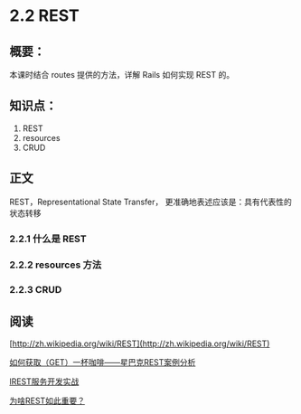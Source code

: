 # 2.2 REST

## 概要：

本课时结合 routes 提供的方法，详解 Rails 如何实现 REST 的。

## 知识点：

1. REST
2. resources
3. CRUD

## 正文

REST，Representational State Transfer， 更准确地表述应该是：具有代表性的状态转移


### 2.2.1 什么是 REST

### 2.2.2 resources 方法

### 2.2.3 CRUD


## 阅读

[http://zh.wikipedia.org/wiki/REST](http://zh.wikipedia.org/wiki/REST)

[如何获取（GET）一杯咖啡——星巴克REST案例分析](http://www.infoq.com/cn/articles/webber-rest-workflow)

[lREST服务开发实战](http://kb.cnblogs.com/page/91827/)

[为啥REST如此重要？](http://www.csdn.net/article/2013-08-01/2816424-Why-REST-is-so-important)
